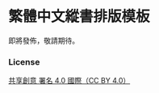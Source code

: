 # 繁體中文縱書排版模板
即將發佈，敬請期待。

### License
[共享創意 署名 4.0 國際（CC BY 4.0）](https://creativecommons.org/licenses/by/4.0/deed.zh_TW)
